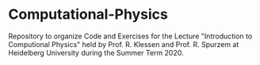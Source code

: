 # Computational-Physics
Repository to organize Code and Exercises for the Lecture "Introduction to Computional Physics" held by Prof. R. Klessen and Prof. R. Spurzem at Heidelberg University during the Summer Term 2020.
